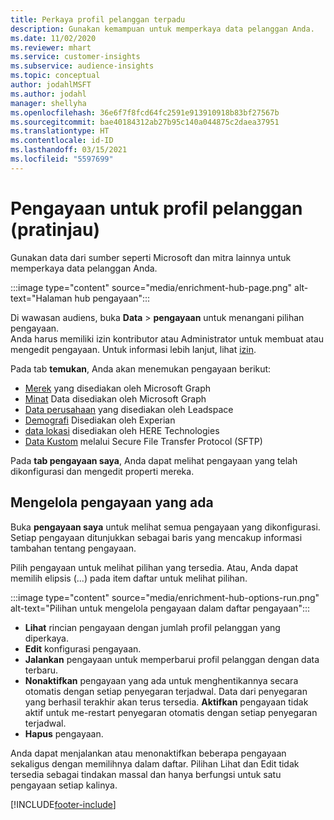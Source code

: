 ```yaml
---
title: Perkaya profil pelanggan terpadu
description: Gunakan kemampuan untuk memperkaya data pelanggan Anda.
ms.date: 11/02/2020
ms.reviewer: mhart
ms.service: customer-insights
ms.subservice: audience-insights
ms.topic: conceptual
author: jodahlMSFT
ms.author: jodahl
manager: shellyha
ms.openlocfilehash: 36e6f7f8fcd64fc2591e913910918b83bf27567b
ms.sourcegitcommit: bae40184312ab27b95c140a044875c2daea37951
ms.translationtype: HT
ms.contentlocale: id-ID
ms.lasthandoff: 03/15/2021
ms.locfileid: "5597699"
---
```

# <a name="enrichment-for-customer-profiles-preview"></a>Pengayaan untuk profil pelanggan (pratinjau)

Gunakan data dari sumber seperti Microsoft dan mitra lainnya untuk memperkaya data pelanggan Anda.

:::image type="content" source="media/enrichment-hub-page.png" alt-text="Halaman hub pengayaan":::

Di wawasan audiens, buka **Data** > **pengayaan** untuk menangani pilihan pengayaan.    
Anda harus memiliki izin kontributor atau Administrator untuk membuat atau mengedit pengayaan. Untuk informasi lebih lanjut, lihat [izin](permissions.md).

Pada tab **temukan**, Anda akan menemukan pengayaan berikut:

- [Merek](enrichment-microsoft-graph.md) yang disediakan oleh Microsoft Graph
- [Minat](enrichment-microsoft-graph.md) Data disediakan oleh Microsoft Graph
- [Data perusahaan](enrichment-leadspace.md) yang disediakan oleh Leadspace
- [Demografi](enrichment-experian.md) Disediakan oleh Experian
- [data lokasi](enrichment-here.md) disediakan oleh HERE Technologies
- [Data Kustom](enrichment-SFTP-custom-import.md) melalui Secure File Transfer Protocol (SFTP)

Pada **tab pengayaan saya**, Anda dapat melihat pengayaan yang telah dikonfigurasi dan mengedit properti mereka.

## <a name="manage-existing-enrichments"></a>Mengelola pengayaan yang ada

Buka **pengayaan saya** untuk melihat semua pengayaan yang dikonfigurasi. Setiap pengayaan ditunjukkan sebagai baris yang mencakup informasi tambahan tentang pengayaan.

Pilih pengayaan untuk melihat pilihan yang tersedia. Atau, Anda dapat memilih elipsis (...) pada item daftar untuk melihat pilihan.

:::image type="content" source="media/enrichment-hub-options-run.png" alt-text="Pilihan untuk mengelola pengayaan dalam daftar pengayaan":::

- **Lihat** rincian pengayaan dengan jumlah profil pelanggan yang diperkaya.
- **Edit** konfigurasi pengayaan.
- **Jalankan** pengayaan untuk memperbarui profil pelanggan dengan data terbaru.
- **Nonaktifkan** pengayaan yang ada untuk menghentikannya secara otomatis dengan setiap penyegaran terjadwal. Data dari penyegaran yang berhasil terakhir akan terus tersedia. **Aktifkan** pengayaan tidak aktif untuk me-restart penyegaran otomatis dengan setiap penyegaran terjadwal.
- **Hapus** pengayaan.

Anda dapat menjalankan atau menonaktifkan beberapa pengayaan sekaligus dengan memilihnya dalam daftar. Pilihan Lihat dan Edit tidak tersedia sebagai tindakan massal dan hanya berfungsi untuk satu pengayaan setiap kalinya.


[!INCLUDE[footer-include](../includes/footer-banner.md)]